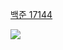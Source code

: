 [백준 17144](https://www.acmicpc.net/problem/17144)

<img src="https://skillicons.dev/icons?i=cpp" />

```cpp

```

